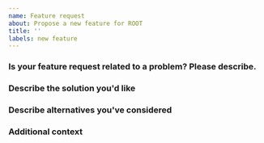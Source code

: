 ```yaml
---
name: Feature request
about: Propose a new feature for ROOT
title: ''
labels: new feature
---
```


### Is your feature request related to a problem? Please describe.
<!--
A clear and concise description of what the problem is. E.g "I always have to [...] when I want to [...]"
-->

### Describe the solution you'd like
<!--
A clear and concise description of what you want to happen.
-->

### Describe alternatives you've considered
<!--
Can you think of alternative solutions or features?
-->

### Additional context
<!--
Add any other context or screenshots about the feature requested here.
-->

